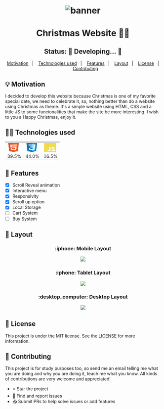 <h1 align="center">
    <img alt="banner" src="https://user-images.githubusercontent.com/82395795/147239594-6298c71e-103d-41de-b0e9-10a9da42f09d.jpg">
</h1>

<h1 align="center">Christmas Website 🎅🎄</h1>
<h2 align="center">Status: 🚧 Developing... 🚧</h2>

<p align="center">
  <a href="#bulb-motivation">Motivation</a>&nbsp;&nbsp;&nbsp;|&nbsp;&nbsp;&nbsp;
  <a href="#man_technologist-technologies-used">Technologies used</a>&nbsp;&nbsp;&nbsp;|&nbsp;&nbsp;&nbsp;
  <a href="#pushpin-features">Features</a>&nbsp;&nbsp;&nbsp;|&nbsp;&nbsp;&nbsp;
  <a href="#art-layout">Layout</a>&nbsp;&nbsp;&nbsp;|&nbsp;&nbsp;&nbsp;
  <a href="#memo-license">License</a>&nbsp;&nbsp;&nbsp;|&nbsp;&nbsp;&nbsp;
  <a href="#handshake-contributing">Contributing</a>
</p>

## :bulb: Motivation
<p>I decided to develop this website because Christmas is one of my favorite special date, we need to celebrate it, so, nothing better than do a website using Christmas as theme. It's a simple website using HTML, CSS and a little JS  to some funcionalities that make the site be more interesting. I wish to you a Happy Christmas, enjoy it. </p>

## :man_technologist: Technologies used

<table>
    <tr>
        <td><img align="center" alt="Eder-HTML" height="30" width="40" src="https://raw.githubusercontent.com/devicons/devicon/master/icons/html5/html5-original.svg"></td>
        <td><img align="center" alt="Eder-CSS" height="30" width="40" src="https://raw.githubusercontent.com/devicons/devicon/master/icons/css3/css3-original.svg"></td>
        <td><img align="center" alt="Eder-Js" height="30" width="40" src="https://raw.githubusercontent.com/devicons/devicon/master/icons/javascript/javascript-plain.svg"></td>
    </tr>
    <tr>
        <td>39.5%</td>
        <td>44.0%</td>
        <td>16.5%</td>
    </tr>
</table>

## :pushpin: Features

- [x] Scroll Reveal animation
- [x] Interactive menu
- [x] Responsivity
- [x] Scroll up option
- [x] Local Storage
- [ ] Cart System
- [ ] Buy System

## :art: Layout
<div align="center"; diplay= "flex"; flex-direction= "row">
    <h3>:iphone: Mobile Layout</h3>
    <img src="https://media.giphy.com/media/WLb4Ga9X9OEmZ7aUzA/giphy.gif"> 
    <h3>:iphone: Tablet Layout</h3>
    <img src="https://media.giphy.com/media/uphrCiLCXN4CuzP9Cm/giphy.gif">
    <h3>:desktop_computer: Desktop Layout</h3>
    <img src="https://media.giphy.com/media/I75eCAP0tbdvFsimrx/giphy.gif">
</div>

## :memo: License
This project is under the MIT license. See the [LICENSE](https://github.com/ederbiason/christmas-website/blob/main/LICENSE) for more information.

## :handshake: Contributing
This project is for study purposes too, so send me an email telling me what you are doing and why you are doing it, teach me what you know.
All kinds of contributions are very welcome and appreciated!
- ⭐️ Star the project
- 🐛 Find and report issues
- 📥 Submit PRs to help solve issues or add features